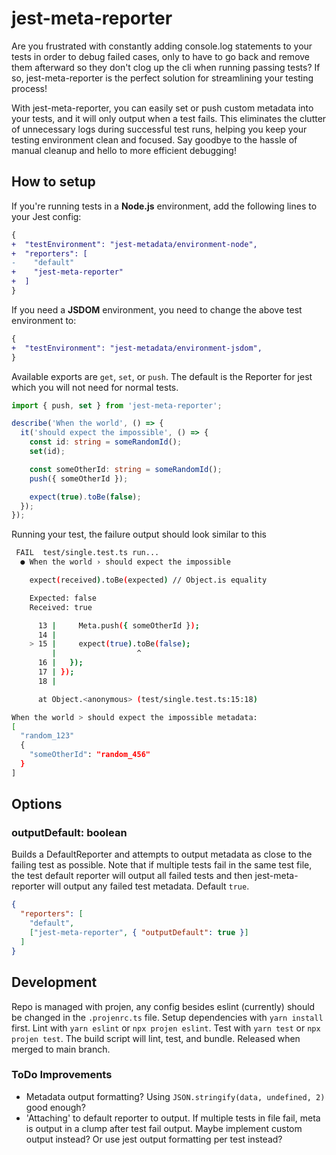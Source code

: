# jest-meta-reporter

Are you frustrated with constantly adding console.log statements to your tests in order to debug failed cases,
only to have to go back and remove them afterward so they don't clog up the cli when running passing tests?
If so, jest-meta-reporter is the perfect solution for streamlining your testing process!

With jest-meta-reporter, you can easily set or push custom metadata into your tests, and it will only output when a test fails.
This eliminates the clutter of unnecessary logs during successful test runs, helping you keep your testing environment clean and focused.
Say goodbye to the hassle of manual cleanup and hello to more efficient debugging!

## How to setup

If you're running tests in a **Node.js** environment, add the following lines to your Jest config:

```diff
{
+  "testEnvironment": "jest-metadata/environment-node",
+  "reporters": [
-    "default"
+    "jest-meta-reporter"
+  ]
}
```

If you need a **JSDOM** environment, you need to change the above test environment to:

```diff
{
+  "testEnvironment": "jest-metadata/environment-jsdom",
}
```

Available exports are `get`, `set`, or `push`.
The default is the Reporter for jest which you will not need for normal tests.

```typescript
import { push, set } from 'jest-meta-reporter';

describe('When the world', () => {
  it('should expect the impossible', () => {
    const id: string = someRandomId();
    set(id);

    const someOtherId: string = someRandomId();
    push({ someOtherId });

    expect(true).toBe(false);
  });
});
```

Running your test, the failure output should look similar to this

```sh
 FAIL  test/single.test.ts run...
  ● When the world › should expect the impossible

    expect(received).toBe(expected) // Object.is equality

    Expected: false
    Received: true

      13 |     Meta.push({ someOtherId });
      14 |
    > 15 |     expect(true).toBe(false);
         |                  ^
      16 |   });
      17 | });
      18 |

      at Object.<anonymous> (test/single.test.ts:15:18)

When the world > should expect the impossible metadata:
[
  "random_123"
  {
    "someOtherId": "random_456"
  }
]
```

## Options

### outputDefault: boolean
Builds a DefaultReporter and attempts to output metadata as close to the failing test as possible.
Note that if multiple tests fail in the same test file, the test default reporter will output all
failed tests and then jest-meta-reporter will output any failed test metadata.
Default `true`.
```json
{
  "reporters": [
    "default",
    ["jest-meta-reporter", { "outputDefault": true }]
  ]
}
```

## Development
Repo is managed with projen, any config besides eslint (currently) should be changed in the `.projenrc.ts` file.
Setup dependencies with `yarn install` first.
Lint with `yarn eslint` or `npx projen eslint`.
Test with `yarn test` or `npx projen test`.
The build script will lint, test, and bundle.
Released when merged to main branch.


### ToDo Improvements
- Metadata output formatting? Using `JSON.stringify(data, undefined, 2)` good enough?
- 'Attaching' to default reporter to output. If multiple tests in file fail, meta is output in a clump after test fail output.
  Maybe implement custom output instead? Or use jest output formatting per test instead?

